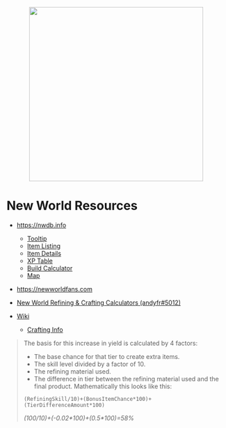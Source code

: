 <p align="center"><a href="https://laravel.com" target="_blank"><img src="https://raw.githubusercontent.com/laravel/art/master/logo-lockup/5%20SVG/2%20CMYK/1%20Full%20Color/laravel-logolockup-cmyk-red.svg" width="400"></a></p>

# New World Resources
- https://nwdb.info
  - [Tooltip](https://nwdb.info/tooltips)
  - [Item Listing](https://nwdb.info/db/items/page/1)
  - [Item Details](https://nwdb.info/db/item/2hfishingpole_ancient)
  - [XP Table](https://nwdb.info/experience-table)
  - [Build Calculator](https://nwdb.info/build)
  - [Map](https://mapgenie.io/new-world/maps/aeternum)

- https://newworldfans.com

- [New World Refining & Crafting Calculators (andyfr#5012)](https://docs.google.com/spreadsheets/d/1RgZuSTkXne7IBkcInheh01XJFpzDLkbcfsXMVvh32Gg/)

- [Wiki](https://newworld.fandom.com/wiki/)
  - [Crafting Info](https://newworld.fandom.com/wiki/Crafting)
> The basis for this increase in yield is calculated by 4 factors:
>  - The base chance for that tier to create extra items.
>  - The skill level divided by a factor of 10.
>  - The refining material used.
>  - The difference in tier between the refining material used and the final product.
> Mathematically this looks like this:  
>
> `(RefiningSkill/10)+(BonusItemChance*100)+(TierDifferenceAmount*100)`  
>
> *(100/10)+(-0.02\*100)+(0.5\*100)=58%*
